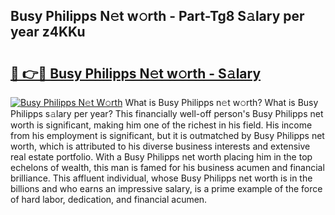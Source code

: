 ## Busy Philipps N𝚎t w𝚘rth - Part-Tg8 S𝚊lary per year z4KKu

# <h2><a href="http://gc3kpv7.nevu.top/?p=Busy+Philipps">🔗 👉🔴 Busy Philipps N𝚎t w𝚘rth - S𝚊lary</a></h2>

[![Busy Philipps N𝚎t W𝚘rth](https://i.imgur.com/Oavwk0R.jpeg)](http://gc3kpv7.nevu.top/?p=Busy+Philipps)
What is Busy Philipps n𝚎t w𝚘rth? What is Busy Philipps s𝚊lary per year?
This financially well-off person's Busy Philipps net worth is significant, making him one of the richest in his field. His income from his employment is significant, but it is outmatched by Busy Philipps net worth, which is attributed to his diverse business interests and extensive real estate portfolio. With a Busy Philipps net worth placing him in the top echelons of wealth, this man is famed for his business acumen and financial brilliance. This affluent individual, whose Busy Philipps net worth is in the billions and who earns an impressive salary, is a prime example of the force of hard labor, dedication, and financial acumen.
